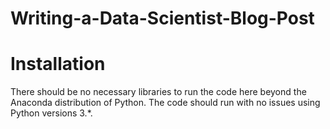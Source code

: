 # Writing-a-Data-Scientist-Blog-Post

# Installation
There should be no necessary libraries to run the code here beyond the Anaconda distribution of Python. The code should run with no issues using Python versions 3.*.
